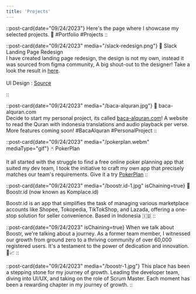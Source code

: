 ```yaml
---
title: 'Projects'
---
```


::post-card{date="09/24/2023"}
Here's the page where I showcase my selected projects. 🚀 #Portfolio #Projects
::

::post-card{date="09/24/2023" media="/slack-redesign.png"}
🎨 Slack Landing Page Redesign
<br/>
I have created landing page redesign, the design is not my own, instead it was sourced from figma community, A big shout-out 
to the designer! Take a look the result in [here](https://slack-ichsanmaulana.vercel.app).
<br/>
<br/>
UI Design : [Source](https://www.figma.com/community/file/1193920025664413974)



::


::post-card{date="09/24/2023" media="/baca-alquran.jpg"}
📖 baca-alquran.com
<br/>
Decide to start my personal project, its called [baca-alquran.com](https://quran.ichsanmaulana.com)! A website to read the Quran with indonesia translations and audio playback per verse. More features coming soon! #BacaAlquran #PersonalProject
::

::post-card{date="09/24/2023" media="/pokerplan.webm" mediaType="gif"}
🃏 PokerPlan

It all started with the struggle to find a free online poker planning app that suited my dev team,  I took the initiative to craft my own app that precisely matches our team's requirements. Give it a try [PokerPlan](https://poker.ichsanmaulana.com)
::

::post-card{date="09/24/2023" media="/boostr.id-1.jpg" isChaining=true}
🚀 Boostr.id (now known as Komplace.id)

Boostr.id is an app that simplifies the task of managing various marketplace accounts like Shopee, Tokopedia, TikTokShop, and Lazada, offering a one-stop solution for seller convenience. Based in Indonesia 🇮🇩
::

::post-card{date="09/24/2023" isChaining=true}
When we talk about Boostr, we're talking about a journey. As a former team member, I witnessed our growth from ground zero to a thriving community of over 60,000 registered users. It's a testament to the power of dedication and innovation. 🚀📈 
::

::post-card{date="09/24/2023" media="/boostr-1.jpg"}
This place has been a stepping stone for my journey of growth. Leading the developer team, diving into UI/UX, and taking on the role of Scrum Master. Each moment has been a rewarding chapter in my journey of growth.
::




